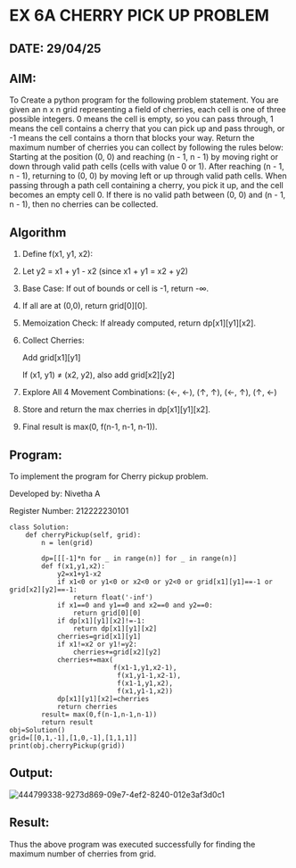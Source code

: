 # EX 6A CHERRY PICK UP PROBLEM
## DATE: 29/04/25

## AIM:
To Create a python program for the following problem statement.
You are given an n x n grid representing a field of cherries, each cell is one of three possible integers.
0	means the cell is empty, so you can pass through,
1	means the cell contains a cherry that you can pick up and pass through, or
-1 means the cell contains a thorn that blocks your way.
Return the maximum number of cherries you can collect by following the rules below:
Starting at the position (0, 0) and reaching (n - 1, n - 1) by moving right or down through valid path cells (cells with value 0 or 1).
After reaching (n - 1, n - 1), returning to (0, 0) by moving left or up through valid path cells.
When passing through a path cell containing a cherry, you pick it up, and the cell becomes an empty cell 0. If there is no valid path between (0, 0) and (n - 1, n - 1), then no cherries can be collected.


## Algorithm
1. Define f(x1, y1, x2):

2. Let y2 = x1 + y1 - x2 (since x1 + y1 = x2 + y2)

3. Base Case: If out of bounds or cell is -1, return -∞.

4. If all are at (0,0), return grid[0][0].

5. Memoization Check: If already computed, return dp[x1][y1][x2].

6. Collect Cherries:

   Add grid[x1][y1]

   If (x1, y1) ≠ (x2, y2), also add grid[x2][y2]

7. Explore All 4 Movement Combinations: (←, ←), (↑, ↑), (←, ↑), (↑, ←)

8. Store and return the max cherries in dp[x1][y1][x2].

9. Final result is max(0, f(n-1, n-1, n-1)).

## Program:

To implement the program for Cherry pickup problem.

Developed by: Nivetha A

Register Number: 212222230101

```
class Solution:
    def cherryPickup(self, grid):
        n = len(grid)
 
        dp=[[[-1]*n for _ in range(n)] for _ in range(n)]
        def f(x1,y1,x2):
            y2=x1+y1-x2
            if x1<0 or y1<0 or x2<0 or y2<0 or grid[x1][y1]==-1 or grid[x2][y2]==-1:
                return float('-inf')
            if x1==0 and y1==0 and x2==0 and y2==0:
                return grid[0][0]
            if dp[x1][y1][x2]!=-1:
                return dp[x1][y1][x2]
            cherries=grid[x1][y1]
            if x1!=x2 or y1!=y2:
                cherries+=grid[x2][y2]
            cherries+=max(
                          f(x1-1,y1,x2-1),
                           f(x1,y1-1,x2-1),
                           f(x1-1,y1,x2),
                           f(x1,y1-1,x2))
            dp[x1][y1][x2]=cherries
            return cherries
        result= max(0,f(n-1,n-1,n-1))
        return result
obj=Solution()
grid=[[0,1,-1],[1,0,-1],[1,1,1]]        
print(obj.cherryPickup(grid))
```
## Output:
![444799338-9273d869-09e7-4ef2-8240-012e3af3d0c1](https://github.com/user-attachments/assets/7e82268a-360a-4ded-bca9-6294a061c9ee)


## Result:
Thus the above program was executed successfully for finding the maximum number of cherries from grid.
